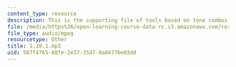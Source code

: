 ```yaml
---
content_type: resource
description: This is the supporting file of tools based on tone combos.
file: /media/https%3A/open-learning-course-data-rc.s3.amazonaws.com/res-21g-003-learning-chinese-a-foundation-course-in-mandarin-spring-2011/567f476588fe2e3735d78a8477be03dd_1.10.1.mp3
file_type: audio/mpeg
resourcetype: Other
title: 1.10.1.mp3
uid: 567f4765-88fe-2e37-35d7-8a8477be03dd
---
```

